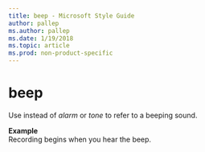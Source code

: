 ```yaml
---
title: beep - Microsoft Style Guide
author: pallep
ms.author: pallep
ms.date: 1/19/2018
ms.topic: article
ms.prod: non-product-specific
---
```


# beep

Use instead of *alarm* or *tone* to refer to a beeping sound.

**Example**  
Recording begins when you hear the beep.
